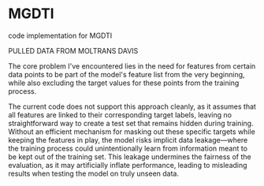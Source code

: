 # MGDTI
code implementation for MGDTI


PULLED DATA FROM MOLTRANS DAVIS



The core problem I've encountered lies in the need for features from certain data points to be part of the model's feature list from the very beginning, while also excluding the target values for these points from the training process. 

The current code does not support this approach cleanly, as it assumes that all features are linked to their corresponding target labels, leaving no straightforward way to create a test set that remains hidden during training. Without an efficient mechanism for masking out these specific targets while keeping the features in play, the model risks implicit data leakage—where the training process could unintentionally learn from information meant to be kept out of the training set. This leakage undermines the fairness of the evaluation, as it may artificially inflate performance, leading to misleading results when testing the model on truly unseen data.